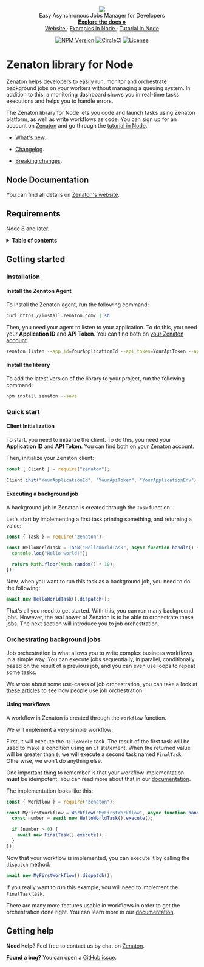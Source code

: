 <p align="center">
  <a href="https://zenaton.com" target="_blank">
    <img src="https://user-images.githubusercontent.com/36400935/58254828-e5176880-7d6b-11e9-9094-3f46d91faeee.png" target="_blank" />
  </a><br>
  Easy Asynchronous Jobs Manager for Developers <br>
  <a href="https://zenaton.com/documentation/node/getting-started/" target="_blank">
    <strong> Explore the docs » </strong>
  </a> <br>
  <a href="https://zenaton.com" target="_blank"> Website </a>
    ·
  <a href="https://github.com/zenaton/examples-node" target="_blank"> Examples in Node </a>
    ·
  <a href="https://app.zenaton.com/tutorial/node" target="_blank"> Tutorial in Node </a>
</p>
<p align="center">
  <a href="https://www.npmjs.com/package/zenaton"><img src="https://img.shields.io/npm/v/zenaton.svg" alt="NPM Version"></a>
  <a href="https://circleci.com/gh/zenaton/zenaton-node/tree/master" rel="nofollow" target="_blank"><img src="https://img.shields.io/circleci/project/github/zenaton/zenaton-node/master.svg" alt="CircleCI" style="max-width:100%;"></a>
  <a href="/LICENSE" target="_blank"><img src="https://img.shields.io/badge/iicense-MIT-blue.svg" alt="License" style="max-width:100%;"></a>
</p>

# Zenaton library for Node

[Zenaton](https://zenaton.com) helps developers to easily run, monitor and orchestrate background jobs on your workers without managing a queuing system. In addition to this, a monitoring dashboard shows you in real-time tasks executions and helps you to handle errors.

The Zenaton library for Node lets you code and launch tasks using Zenaton platform, as well as write workflows as code. You can sign up for an account on [Zenaton](https://zenaton.com) and go through the [tutorial in Node](https://app.zenaton.com/tutorial/node).

- [What's new](WHATSNEW.md).

- [Changelog](CHANGELOG.md).

- [Breaking changes](BREAKINGCHANGES.md).

## Node Documentation

You can find all details on [Zenaton's website](https://zenaton.com/documentation/node/getting-started).

## Requirements

Node 8 and later.

<details>
  <summary><strong>Table of contents</strong></summary>

<!-- START doctoc generated TOC please keep comment here to allow auto update -->
<!-- DON'T EDIT THIS SECTION, INSTEAD RE-RUN doctoc TO UPDATE -->

- [Getting started](#getting-started)
  - [Installation](#installation)
    - [Install the Zenaton Agent](#install-the-zenaton-agent)
    - [Install the library](#install-the-library)
  - [Quick start](#quick-start)
    - [Client Initialization](#client-initialization)
    - [Executing a background job](#executing-a-background-job)
  - [Orchestrating background jobs](#orchestrating-background-jobs)
    - [Using workflows](#using-workflows)
- [Getting help](#getting-help)

<!-- END doctoc generated TOC please keep comment here to allow auto update -->

</details>

## Getting started

### Installation

#### Install the Zenaton Agent

To install the Zenaton agent, run the following command:

```sh
curl https://install.zenaton.com/ | sh
```

Then, you need your agent to listen to your application.
To do this, you need your **Application ID** and **API Token**.
You can find both on [your Zenaton account](https://app.zenaton.com/api).

```sh
zenaton listen --app_id=YourApplicationId --api_token=YourApiToken --app_env=YourApplicationEnv
```

#### Install the library

To add the latest version of the library to your project, run the following command:

```bash
npm install zenaton --save
```

### Quick start

#### Client Initialization

To start, you need to initialize the client. To do this, you need your **Application ID** and **API Token**.
You can find both on [your Zenaton account](https://app.zenaton.com/api).

Then, initialize your Zenaton client:

```javascript
const { Client } = require("zenaton");

Client.init("YourApplicationId", "YourApiToken", "YourApplicationEnv");
```

#### Executing a background job

A background job in Zenaton is created through the `Task` function.

Let's start by implementing a first task printing something, and returning a value:

```javascript
const { Task } = require("zenaton");

const HelloWorldTask = Task("HelloWorldTask", async function handle() {
  console.log("Hello world!");

  return Math.floor(Math.random() * 10);
});
```

Now, when you want to run this task as a background job, you need to do the following:

```javascript
await new HelloWorldTask().dispatch();
```

That's all you need to get started. With this, you can run many background jobs.
However, the real power of Zenaton is to be able to orchestrate these jobs. The next section will introduce you to job orchestration.

### Orchestrating background jobs

Job orchestration is what allows you to write complex business workflows in a simple way.
You can execute jobs sequentially, in parallel, conditionally based on the result of a previous job,
and you can even use loops to repeat some tasks.

We wrote about some use-cases of job orchestration, you can take a look at [these articles](https://medium.com/zenaton/tagged/php)
to see how people use job orchestration.

#### Using workflows

A workflow in Zenaton is created through the `Workflow` function.

We will implement a very simple workflow:

First, it will execute the `HelloWorld` task.
The result of the first task will be used to make a condition using an `if` statement.
When the returned value will be greater than `0`, we will execute a second task named `FinalTask`.
Otherwise, we won't do anything else.

One important thing to remember is that your workflow implementation **must** be idempotent.
You can read more about that in our [documentation](https://zenaton.com/documentation/php/workflow-basics/#implementation).

The implementation looks like this:

```javascript
const { Workflow } = require("zenaton");

const MyFirstWorkflow = Workflow("MyFirstWorkflow", async function handle() {
  const number = await new HelloWorldTask().execute();

  if (number > 0) {
    await new FinalTask().execute();
  }
});
```

Now that your workflow is implemented, you can execute it by calling the `dispatch` method:

```javascript
await new MyFirstWorkflow().dispatch();
```

If you really want to run this example, you will need to implement the `FinalTask` task.

There are many more features usable in workflows in order to get the orchestration done right. You can learn more
in our [documentation](https://zenaton.com/documentation/node/workflow-basics/#implementation).

## Getting help

**Need help**? Feel free to contact us by chat on [Zenaton](https://zenaton.com/).

**Found a bug?** You can open a [GitHub issue](https://github.com/zenaton/zenaton-node/issues).

